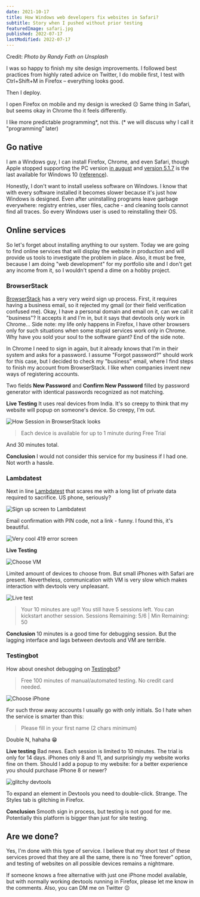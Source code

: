 ```yaml
---
date: 2021-10-17
title: How Windows web developers fix websites in Safari?
subtitle: Story when I pushed without prior testing
featuredImage: safari.jpg
published: 2022-07-17
lastModified: 2022-07-17
---
```


Credit: _Photo by Randy Fath on Unsplash_
  
I was so happy to finish my site design improvements. I followed best practices from highly rated advice on Twitter, I do mobile first, I test with Ctrl+Shift+M in Firefox – everything looks good. 

Then I deploy.

I open Firefox on mobile and my design is wrecked ☹️ Same thing in Safari, but seems okay in Chrome tho it feels differently. 

I like more predictable programming\*, not this.
(\* we will discuss why I call it "programming" later)

## Go native

I am a Windows guy, I can install Firefox, Chrome, and even Safari, though Apple stopped supporting the PC version [in august](https://support.apple.com/en-us/HT204416) and [version 5.1.7](http://appldnld.apple.com/Safari5/041-5487.20120509.INU8B/SafariSetup.exe) is the last available for Windows 10 ([reference](https://apple.stackexchange.com/questions/68836/where-can-i-download-safari-for-windows)).

Honestly, I don't want to install useless software on Windows. I know that with every software installed it becomes slower because it's just how Windows is designed. Even after uninstalling programs leave garbage everywhere: registry entries, user files, cache - and cleaning tools cannot find all traces. So every Windows user is used to reinstalling their OS.

## Online services

So let's forget about installing anything to our system. Today we are going to find online services that will display the website in production and will provide us tools to investigate the problem in place. Also, it must be free, because I am doing "web development" for my portfolio site and I don't get any income from it, so I wouldn't spend a dime on a hobby project.


### BrowserStack

[BrowserStack](https://www.browserstack.com) has a very very weird sign up process. First, it requires having a business email, so it rejected my gmail (or their field verification confused me). Okay, I have a personal domain and email on it, can we call it "business"? It accepts it and I'm in, but it says that devtools only work in Chrome... Side note: my life only happens in Firefox, I have other browsers only for such situations when some stupid services work only in Chrome. Why have you sold your soul to the software giant? End of the side note.

In Chrome I need to sign in again, but it already knows that I'm in their system and asks for a password. I assume "Forgot password?" should work for this case, but I decided to check my "business" email, where I find steps to finish my account from BrowserStack. I like when companies invent new ways of registering accounts.

Two fields **New Password** and **Confirm New Password** filled by password generator with identical passwords recognized as not matching. 

**Live Testing** It uses real devices from India. It's so creepy to think that my website will popup on someone's device. So creepy, I'm out.

![How Session in BrowserStack looks](./browserstack.png)

> Each device is available for up to 1 minute during Free Trial

And 30 minutes total.

**Conclusion** I would not consider this service for my business if I had one. Not worth a hassle.


### Lambdatest

Next in line [Lambdatest](https://www.lambdatest.com) that scares me with a long list of private data required to sacrifice. US phone, seriously?

![Sign up screen to Lambdatest](./lambdatest-signin.png)

Email confirmation with PIN code, not a link - funny. I found this, it's beautiful.

![Very cool 419 error screen](./lambdatest-419.png)

**Live Testing**

![Choose VM](./lambdatest-devices.png)

Limited amount of devices to choose from. But small iPhones with Safari are present. Nevertheless, communication with VM is very slow which makes interaction with devtools very unpleasant.

![Live test](./lambdatest-realtime-testing.png)

> Your 10 minutes are up!!
> You still have 5 sessions left. You can kickstart another session.
> Sessions Remaining: 5/6 | Min Remaining: 50

**Conclusion** 10 minutes is a good time for debugging session. But the lagging interface and lags between devtools and VM are terrible.

### Testingbot

How about oneshot debugging on [Testingbot](https://testingbot.com)?

> Free 100 minutes of manual/automated testing. No credit card needed.

![Choose iPhone](./testingbot-devices.png)

For such throw away accounts I usually go with only initials. So I hate when the service is smarter than this:

> Please fill in your first name (2 chars minimum)

Double N, hahaha 😁

**Live testing** Bad news. Each session is limited to 10 minutes. The trial is only for 14 days. iPhones only 8 and 11, and surprisingly my website works fine on them. Should I add a popup to my website: for a better experience you should purchase iPhone 8 or newer?

![glitchy devtools](./testingbot-devtools.png)

To expand an element in Devtools you need to double-click. Strange. The Styles tab is glitching in Firefox. 

**Conclusion** Smooth sign in process, but testing is not good for me. Potentially this platform is bigger than just for site testing.

## Are we done?

Yes, I'm done with this type of service. I believe that my short test of these services proved that they are all the same, there is no "free forever" option, and testing of websites on all possible devices remains a nightmare.

If someone knows a free alternative with just one iPhone model available, but with normally working devtools running in Firefox, please let me know in the comments. Also, you can DM me on Twitter 😉